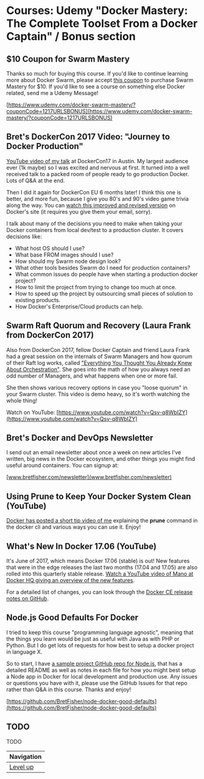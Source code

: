 # Courses: Udemy "Docker Mastery: The Complete Toolset From a Docker Captain" / Bonus section #

## $10 Coupon for Swarm Mastery ##

Thanks so much for buying this course. If you'd like to continue learning more about Docker Swarm, please accept [this coupon](https://www.udemy.com/docker-swarm-mastery/?couponCode=1217URLSBONUS) to purchase Swarm Mastery for $10. If you'd like to see a course on something else Docker related, send me a Udemy Message!

[https://www.udemy.com/docker-swarm-mastery/?couponCode=1217URLSBONUS](https://www.udemy.com/docker-swarm-mastery/?couponCode=1217URLSBONUS)

## Bret's DockerCon 2017 Video: "Journey to Docker Production" ##

[YouTube video of my talk](https://www.youtube.com/watch?v=ZdUcKtg84T8) at DockerCon17 in Austin. My largest audience ever (1k maybe) so I was excited and nervous at first. It turned into a well received talk to a packed room of people ready to go production Docker. Lots of Q&A at the end.

Then I did it again for DockerCon EU 6 months later! I think this one is better, and more fun, because I give you 80's and 90's video game trivia along the way. You can [watch this improved and revised version](https://dockercon.docker.com/watch/WdAeLaLuSCNQwEp61YVXUt) on Docker's site (it requires you give them your email, sorry).

I talk about many of the decisions you need to make when taking your Docker containers from local dev/test to a production cluster. It covers decisions like:

* What host OS should I use?
* What base FROM images should I use?
* How should my Swarm node design look?
* What other tools besides Swarm do I need for production containers?
* What common issues do people have when starting a production docker project?
* How to limit the project from trying to change too much at once.
* How to speed up the project by outsourcing small pieces of solution to existing products.
* How Docker's Enterprise/Cloud products can help.

## Swarm Raft Quorum and Recovery (Laura Frank from DockerCon 2017) ##

Also from DockerCon 2017, fellow Docker Captain and friend Laura Frank had a great session on the internals of Swarm Managers and how quorum of their Raft log works, called ["Everything You Thought You Already Knew About Orchestration"](https://www.youtube.com/watch?v=Qsv-q8WbIZY). She goes into the math of how you always need an odd number of Managers, and what happens when one or more fail.

She then shows various recovery options in case you "loose quorum" in your Swarm cluster. This video is demo heavy, so it's worth watching the whole thing!

Watch on YouTube: [https://www.youtube.com/watch?v=Qsv-q8WbIZY](https://www.youtube.com/watch?v=Qsv-q8WbIZY)

## Bret's Docker and DevOps Newsletter ##

I send out an email newsletter about once a week on new articles I've written, big news in the Docker ecosystem, and other things you might find useful around containers. You can signup at: 

[www.bretfisher.com/newsletter](www.bretfisher.com/newsletter)

## Using Prune to Keep Your Docker System Clean (YouTube) ##

[Docker has posted a short tip video of me](https://youtu.be/_4QzP7uwtvI) explaining the **prune** command in the docker cli and various ways you can use it. Enjoy!

## What's New In Docker 17.06 (YouTube) ##

It's June of 2017, which means Docker 17.06 (stable) is out!  New features that were in the edge releases the last two months (17.04 and 17.05) are also rolled into this quarterly stable release. [Watch a YouTube video of Mano at Docker HQ giving an overview of the new features](https://www.youtube.com/watch?v=-NeaXUGEK_g).

For a detailed list of changes, you can look through the [Docker CE release notes on GitHub](https://github.com/docker/docker-ce/releases).

## Node.js Good Defaults For Docker ##

I tried to keep this course "programming language agnostic", meaning that the things you learn would be just as useful with Java as with PHP or Python. But I do get lots of requests for how best to setup a docker project in language X.

So to start, I have [a sample project GitHub repo for Node.js](https://github.com/BretFisher/node-docker-good-defaults), that has a detailed README as well as notes in each file for how you might best setup a Node app in Docker for local development and production use. Any issues or questions you have with it, please use the GitHub Issues for that repo rather than Q&A in this course. Thanks and enjoy!

[https://github.com/BretFisher/node-docker-good-defaults](https://github.com/BretFisher/node-docker-good-defaults)

## TODO ##

TODO

| Navigation               |
| ------------------------ |
| [Level up](../README.md) |
